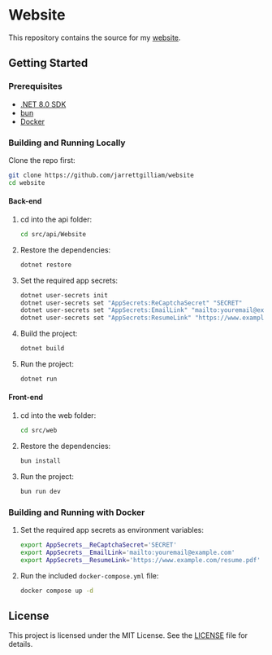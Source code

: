 # Website

This repository contains the source for my [website](https://www.jarrettgilliam.com).

## Getting Started

### Prerequisites

- [.NET 8.0 SDK](https://dotnet.microsoft.com/download/dotnet/8.0)
- [bun](https://bun.sh/)
- [Docker](https://www.docker.com/get-started)

### Building and Running Locally

Clone the repo first:

```sh
git clone https://github.com/jarrettgilliam/website
cd website
```

#### Back-end

1. cd into the api folder:

    ```sh
    cd src/api/Website
    ```

2. Restore the dependencies:

    ```sh
    dotnet restore
    ```

3. Set the required app secrets:
    ```sh
    dotnet user-secrets init
    dotnet user-secrets set "AppSecrets:ReCaptchaSecret" "SECRET"
    dotnet user-secrets set "AppSecrets:EmailLink" "mailto:youremail@example.com"
    dotnet user-secrets set "AppSecrets:ResumeLink" "https://www.example.com/resume.pdf"
    ```

4. Build the project:
    ```sh
    dotnet build
    ```

5. Run the project:
    ```sh
    dotnet run
    ```

#### Front-end

1. cd into the web folder:

    ```sh
    cd src/web
    ```

2. Restore the dependencies:

    ```sh
    bun install
    ```

3. Run the project:

    ```sh
    bun run dev
    ```

### Building and Running with Docker

1. Set the required app secrets as environment variables:

    ```sh
    export AppSecrets__ReCaptchaSecret='SECRET'
    export AppSecrets__EmailLink='mailto:youremail@example.com'
    export AppSecrets__ResumeLink='https://www.example.com/resume.pdf'
    ```

2. Run the included `docker-compose.yml` file:

    ```sh
    docker compose up -d
    ```

## License

This project is licensed under the MIT License. See the [LICENSE](LICENSE) file for details.